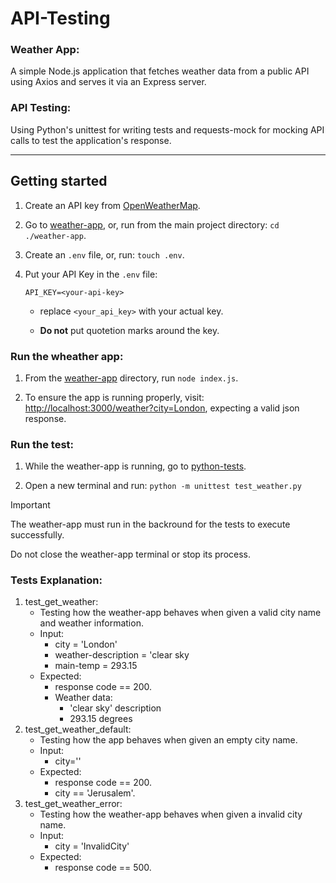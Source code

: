 # API-Testing
### Weather App: 

A simple Node.js application that fetches weather data from a public API using Axios and serves it via an Express server.

### API Testing: 

Using Python's unittest for writing tests and requests-mock for mocking API calls to test the application's response.
___
## Getting started

1) Create an API key from [OpenWeatherMap](https://openweathermap.org/api).

2) Go to [weather-app](weather-app), or, run from the main project directory: `cd ./weather-app`.

3) Create an `.env` file, or, run: `touch .env`.

4) Put your API Key in the `.env` file:
   ```.env
   API_KEY=<your-api-key>
   ```

   * replace `<your_api_key>` with your actual key.
   
   * __Do not__ put quotetion marks around the key.

  ### Run the wheather app:

   1. From the [weather-app](weather-app) directory, run `node index.js`.
     
   2. To ensure the app is running properly, visit: [http://localhost:3000/weather?city=London](http://localhost:3000/weather?city=London), expecting a valid json response.

### Run the test:
   
   1. While the weather-app is running, go to [python-tests](python-tests).
   
   2.   Open a new terminal and run: `python -m unittest test_weather.py`

> [!IMPORTANT]
> The weather-app must run in the backround for the tests to execute successfully.
> 
> Do not close the weather-app terminal or stop its process.

### Tests Explanation:
1) test_get_weather:
   * Testing how the weather-app behaves when given a valid city name and weather information.
   * Input:
     - city = 'London'
     - weather-description = 'clear sky
     - main-temp = 293.15
   * Expected:
     - response code == 200.
     - Weather data:
       - 'clear sky' description
       - 293.15 degrees
3) test_get_weather_default:
   * Testing how the app behaves when given an empty city name.
   * Input:
     - city=''
   * Expected:
     - response code == 200.
     - city == 'Jerusalem'.
5) test_get_weather_error:
   * Testing how the weather-app behaves when given a invalid city name.
   * Input:
     - city = 'InvalidCity'
   * Expected:
     - response code == 500.
     
